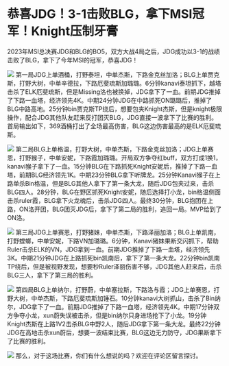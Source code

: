 # 恭喜JDG！3-1击败BLG，拿下MSI冠军！Knight压制牙膏

2023年MSI总决赛JDG和BLG的BO5，双方大战4局之后，JDG成功以3-1的战绩击败了BLG，拿下了今年MSI的冠军，恭喜JDG！

![](https://inews.gtimg.com/news_bt/OS031PCUDhduZvuG7qdDPo2nmtluKpFeuiZfkFovN4r60AA/1000)
第一局JDG上单酒桶，打野泰坦，中单杰斯，下路金克丝加洛；BLG上单贾克斯，打野大树，中单辛德拉，下路厄斐琉斯加璐璐。6分钟kanavi泰坦抓下，越塔击杀了ELK厄斐琉斯，但是Missing洛也被换掉，JDG拿下了一血。前期JDG推掉了下路一血塔，经济领先4K。中期24分钟JDG在中路抓死ON璐璐后，推掉了BLG中路高地。25分钟bin贾克斯TP绕后，想要包夹Knight杰斯，但是knight极限操作，配合JDG其他队友赶来反打团灭BLG，JDG直接一波拿下了比赛的胜利。首局输出如下，369酒桶打出了全场最高伤害，BLG这边伤害最高的是ELK厄斐琉斯。

![](https://inews.gtimg.com/news_bt/OGb6JAtGhmsqNmZZx6o4vbFCl4wOKA15-aPIRCqppMfTAAA/1000)
第二局BLG上单格温，打野大树，中单杰斯，下路金克丝加洛；JDG上单赛恩，打野猴子，中单安妮，下路霞加璐璐。开局双方争夺红buff，双方打成1换1，kanavi猴子拿下了一血。15分钟BLG在下路抓死Knight安妮后，推掉了下路一血塔，前期BLG经济领先1K。中期23分钟BLG拿下听牌龙。25分钟Kanavi猴子在上路单杀Bin格温，但是BLG其他人拿下了第一条大龙，随后JDG包夹过来，击杀BLG四人。28分钟，BLG在野区抓死Knight安妮，随后选择打小龙，bin格温侧面击杀ruler霞，BLG拿下火龙魂后，击杀JDG四人。最终30分钟，BLG抱团在上路，ON洛开团，BLG团灭JDG后，拿下了第二局的胜利，追回一局。MVP给到了ON洛。

![](https://inews.gtimg.com/news_bt/OoWiqpHlG-8IAQRi8NypWM3Me3bqK42EJqz4AyVua1aDIAA/1000)
第三局JDG上单赛恩，打野猪妹，中单杰斯，下路泽丽加洛；BLG上单凯南，打野螳螂，中单安妮，下路VN加璐璐。6分钟，Kanavi猪妹果断交闪抓下，帮助Ruler击杀ELK的VN，JDG拿到一血。前期JDG推掉了下路一血塔，经济领先3K。中期21分钟JDG在上路抓死bin凯南后，拿下了第一条大龙。22分钟bin凯南TP绕后，但是被视野发现，想要秒Ruler泽丽伤害不够，JDG其他人赶来后，击杀BLG三人，拿下了第三局的胜利。

![](https://inews.gtimg.com/news_bt/O4C74r44tZQvpK6GSMQiniIVOYpgTvohGuJBfWxK-tBecAA/1000)
第四局BLG上单纳尔，打野蔚，中单塞拉斯，下路洛与霞；JDG上单赛恩，打野大树，中单杰斯，下路厄斐琉斯加锤石。10分钟kanavi大树抓山，击杀了Bin纳尔，JDG拿下了一血。前期JDG推掉了下路一血塔，经济领先4K。中期17分钟双方争夺小龙，xun蔚失误被击杀，但是bin纳尔只身进场抢下了小龙。19分钟Knight杰斯在上路1V2击杀BLG中野2人，随后JDG拿下第一条大龙。最终22分钟JDG在高地击杀xun蔚后，想要一波结束比赛，BLG这边无力防守，JDG果断拿下了比赛的胜利。

![](https://inews.gtimg.com/news_bt/OnsEpSYS2_1zhCtzW8ZAnfw2h7_kyzo8_XiuboKwSHNvUAA/1000)
那么，对于这场比赛，你们有什么想说的吗？欢迎在评论区留言探讨。

